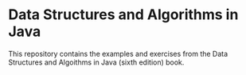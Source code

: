 # Data Structures and Algorithms in Java
This repository contains the examples and exercises from the Data Structures and Algoithms in Java (sixth edition) book.